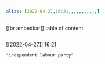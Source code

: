 ```yaml
---
alias: [2022-04-27,16:21,,,,,,,,,,,]
---
```

[[br ambedkar]]
table of content
```toc
```

[[2022-04-27]] 16:21

```query
"independent labour party"
```
